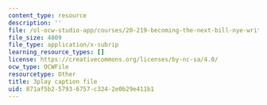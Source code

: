 ```yaml
---
content_type: resource
description: ''
file: /ol-ocw-studio-app/courses/20-219-becoming-the-next-bill-nye-writing-and-hosting-the-educational-show-january-iap-2015/871af5b257936757c3242e0b29e411b1_mmDRqnTlII0.srt
file_size: 4809
file_type: application/x-subrip
learning_resource_types: []
license: https://creativecommons.org/licenses/by-nc-sa/4.0/
ocw_type: OCWFile
resourcetype: Other
title: 3play caption file
uid: 871af5b2-5793-6757-c324-2e0b29e411b1
---
```

